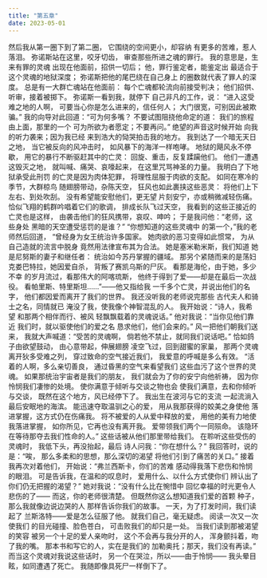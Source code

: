 ```yaml
---
title: "第五章"
date: 2023-05-01
---
```

然后我从第一圈下到了第二圈，
它围绕的空间更小，却容纳
有更多的苦难，惹人落泪。
弥诺斯站在这里，咬牙切齿，
审查那些所进之魂的罪行。
我的意思是，生来有罪的灵魂
出现在他面前，招供一切后；
他，罪行鉴定者，能鉴定出
最适合于这个灵魂的地狱深度；
弥诺斯把他的尾巴绕在自己身上
的圈数就代表了罪人的深度。
总是有一大群亡魂站在他面前：
每个亡魂都轮流向前接受判决；
他们招供、听审，接着被掷下。
弥诺斯一看到我，就停下
自己非凡的工作，说：
“进入这受难之地的人啊，
可要当心你是怎么进来的，信任何人；
大门很宽，可别因此被欺骗。”
我的向导对此回道：“可为何多嘴？
不要试图阻挠他命定的道：
我们的旅程由上面，那里的一个
可为所欲为者愿定；不要再问。”
绝望的声音这时候开始
向我的听力袭来；因为我已经
来到浩大的恸哭拍击我的地方。
我到达了一个暗无天日之地，
当它被反向的风冲击时，
如风暴下的海洋一样咆哮。
地狱的飓风永不停歇，
用它的暴行不断驱赶其中的亡灵：
回旋、重击，反复蹂躏他们。
他们一遭遇这毁灭之地，
就叫喊、痛哭、哀嚎起来，
在这里咒骂神圣的力量。
我明白了下地狱承受此刑罚
的亡灵是因为肉体犯罪，
将理性屈服于肉欲的支配。
如同在寒冷的季节，大群椋鸟
随翅膀带动，杂陈天空，
狂风也如此裹挟这些恶灵：
将他们上下左右、到处吹刮。
没有希望能安慰他们，更无望
片刻安宁，亦或稍微减轻伤痛。
恰似飞翔的鹤群吟唱着它们的歌调，
排成长队飞过天空，
我看到的这些正接近的亡灵也是这样，
由袭击他们的狂风携带，哀叹、呻吟；
于是我问他：“老师，这些身处
黑暗的天空遭受惩罚的是谁？”
“你想知道的这些灵魂中
的第一个，”我的老师然后回道，
“曾经身为女王统治许多国家。
她肉欲的恶习变得如此惯常，
为从自己造就的流言中脱身
竟然用法律宣布其为合法。
她是塞米勒米斯，我们知道
她是尼努斯的妻子和继任者：
统治如今苏丹掌握的疆域。
那另个紧随而来的是荡妇
克娄巴特拉，她因爱自杀，
背叛了赛凯乌斯的尸灰。
看那是海伦，由于她，多少不幸
的岁月流过，看那伟大的阿喀琉斯，
他终于得到了爱——却是在最后一次战役。
看帕里斯、特里斯坦……”——他又指给我
一千多个亡灵，并说出他们的名字，
他们都因爱而离开了我们的世界。
我还没听我的老师说完那些
古代夫人和骑士之名，同情就已
淹没了我，使我像个神智混乱的人。
我开始说：“诗人，我希望
和那两个相伴而行、被风
轻飘飘载着的灵魂说话。”
他对我说：“当你见他们靠近
我们时，就以驱使他们的爱之名
恳求他们，他们会来的。”
风一把他们朝我们送来，
我就大声喊道：“受苦的灵魂啊，
倘若他不禁止，就同我们说话吧。”
恰如鸽子由欲望鼓动，
由心意带起，伸展翅膀
凌空飞过，回到甜蜜的家巢，
那两个灵魂离开狄多受难之列，
穿过致命的空气接近我们，
我爱意的呼喊是多么有效。
“活着的人啊，多么亲切善良，
通过昏黑的空气来看望我们
这些血污了这个世界的灵魂。
如果那统治宇宙者是我们的朋友，
我们就会为了你的安宁向他祈祷，
因为你怜悯我们凄惨的处境。
使你满意于倾听与交谈之物也会
使我们满意，去和你倾听与交谈，
既然在这个地方，风已经停下了。
我出生在波河与它的支流
一起流淌入最后安眠地的海滨。
能迅速夺取温驯之心的爱，
用从我那获得的姣美之身使他
落进掌握，这方式仍在伤痛我。
将不被爱的人从爱中释放的爱，
用他的美有力地使我落进掌握，
如你所见，它再也没有离开我。
爱带领我们两个一同殒命。
该隐环在等待那夺去我们性命的人。”
这些话被从他们那里带给我们。
在聆听这些受伤的灵魂时，
我低下头，再没抬起，最后
诗人问我：“你在想什么？”
我回答时，说的是：“唉，
那么多柔和的思想，那么深切的渴望
将他们引到了痛苦的关口。”
接着我再次对着他们，
开始说：“弗兰西斯卡，你们的苦难
感动得我落下悲伤和怜悯的眼泪。
可是告诉我，在温和的叹息时，
爱用什么、以什么方式使你们
辨认出了你们仍无把握的渴望？”
她对我说：“没有什么比在惋惜中
回忆幸福的时光更令人悲伤的了——
而这，你的老师很清楚。
但既然你这么想知道我们爱的首颗
种子，那么我就像边说边哭的人
那样告诉你我们的故事。
一天，为了打发时间，我们读起了
兰斯洛特——爱是怎么征服了他。
就我们自己，毫无疑虑。
阅读一次又一次使我们
的目光碰撞、脸色苍白，
可击败我们的却只是一处。
当我们读到那被渴望的笑容
被另一个十足的爱人亲吻时，
这个不会再与我分开的人，
浑身颤抖着，吻了我的嘴。
那本书和写它的人，实在是我们的
加勒奥托；那天，我们没有再读。”
而当这个灵魂对我说这些话时，
另一个在哭泣，所以——由于怜悯——
我头晕目眩，如同遭遇了死亡。
我随即像具死尸一样倒下了。